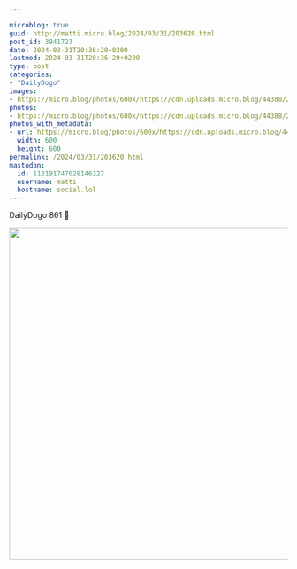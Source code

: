 ```yaml
---

microblog: true
guid: http://matti.micro.blog/2024/03/31/203620.html
post_id: 3941723
date: 2024-03-31T20:36:20+0200
lastmod: 2024-03-31T20:36:20+0200
type: post
categories:
- "DailyDogo"
images:
- https://micro.blog/photos/600x/https://cdn.uploads.micro.blog/44388/2024/dcca3802a30d4982a030a50543ac9450.jpg
photos:
- https://micro.blog/photos/600x/https://cdn.uploads.micro.blog/44388/2024/dcca3802a30d4982a030a50543ac9450.jpg
photos_with_metadata:
- url: https://micro.blog/photos/600x/https://cdn.uploads.micro.blog/44388/2024/dcca3802a30d4982a030a50543ac9450.jpg
  width: 600
  height: 600
permalink: /2024/03/31/203620.html
mastodon:
  id: 112191747028146227
  username: matti
  hostname: social.lol
---
```

DailyDogo 861 🐶

<img src="/media/uploads/2024/dcca3802a30d4982a030a50543ac9450.jpg" width="600" height="600" alt="" />
